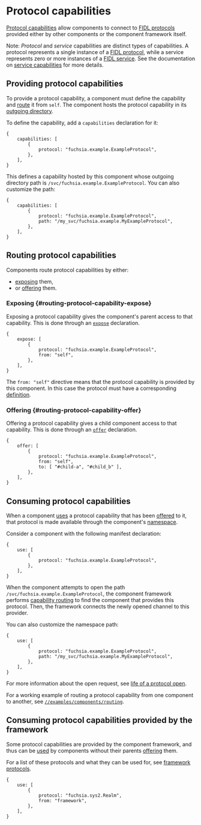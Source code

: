 # Protocol capabilities

[Protocol capabilities][glossary-protocol] allow components to
connect to [FIDL protocols][glossary-fidl-protocol] provided either by other
components or the component framework itself.

Note: _Protocol_ and _service_ capabilities are distinct types of
capabilities. A protocol represents a single instance of a
[FIDL protocol][glossary-fidl-protocol], while a service represents zero or
more instances of a [FIDL service][glossary-fidl-service].
See the documentation on [service capabilities][service-capability]
for more details.

## Providing protocol capabilities

To provide a protocol capability, a component must define the capability and
[route](#routing-protocol-capabilities) it from `self`. The component hosts the
protocol capability in its [outgoing directory][glossary-outgoing].

To define the capability, add a `capabilities` declaration for it:

```json5
{
    capabilities: [
        {
            protocol: "fuchsia.example.ExampleProtocol",
        },
    ],
}
```

This defines a capability hosted by this component whose outgoing directory path
is `/svc/fuchsia.example.ExampleProtocol`. You can also customize the path:

```json5
{
    capabilities: [
        {
            protocol: "fuchsia.example.ExampleProtocol",
            path: "/my_svc/fuchsia.example.MyExampleProtocol",
        },
    ],
}
```

## Routing protocol capabilities

Components route protocol capabilities by either:

- [exposing](#routing-protocol-capability-expose) them,
- or [offering](#routing-protocol-capability-offer) them.

### Exposing {#routing-protocol-capability-expose}

Exposing a protocol capability gives the component's parent access to that
capability. This is done through an [`expose`][expose] declaration.

```json5
{
    expose: [
        {
            protocol: "fuchsia.example.ExampleProtocol",
            from: "self",
        },
    ],
}
```

The `from: "self"` directive means that the protocol capability is provided by
this component. In this case the protocol must have a corresponding
[definition](#providing-protocol-capability).

### Offering {#routing-protocol-capability-offer}

Offering a protocol capability gives a child component access to that capability.
This is done through an [`offer`][offer] declaration.

```json5
{
    offer: [
        {
            protocol: "fuchsia.example.ExampleProtocol",
            from: "self",
            to: [ "#child-a", "#child_b" ],
        },
    ],
}
```

## Consuming protocol capabilities

When a component [uses][use] a protocol capability that has been [offered][offer]
to it, that protocol is made available through the component's
[namespace][glossary-namespace].

Consider a component with the following manifest declaration:

```
{
    use: [
        {
            protocol: "fuchsia.example.ExampleProtocol",
        },
    ],
}
```

When the component attempts to open the path
`/svc/fuchsia.example.ExampleProtocol`, the component framework performs
[capability routing][capability-routing] to find the component that provides
this protocol. Then, the framework connects the newly opened channel to this
provider.

You can also customize the namespace path:

```json5
{
    use: [
        {
            protocol: "fuchsia.example.ExampleProtocol",
            path: "/my_svc/fuchsia.example.MyExampleProtocol",
        },
    ],
}
```

For more information about the open request, see
[life of a protocol open][life-of-a-protocol-open].

For a working example of routing a protocol capability from one component to
another, see [`//examples/components/routing`][routing-example].

## Consuming protocol capabilities provided by the framework

Some protocol capabilities are provided by the component framework, and thus
can be [used][use] by components without their parents [offering][offer] them.

For a list of these protocols and what they can be used for, see
[framework protocols][framework-protocols].

```json5
{
    use: [
        {
            protocol: "fuchsia.sys2.Realm",
            from: "framework",
        },
    ],
}
```

[capability-routing]: /docs/concepts/components/v2/component_manifests.md#capability-routing
[expose]: /docs/concepts/components/v2/component_manifests.md#expose
[framework-protocols]: /docs/concepts/components/v2/component_manifests.md#framework-protocols
[glossary-fidl]: /docs/glossary.md#fidl
[glossary-fidl-protocol]: /docs/glossary.md#protocol
[glossary-fidl-service]: /docs/glossary.md#service
[glossary-namespace]: /docs/glossary.md#namespace
[glossary-outgoing]: /docs/glossary.md#outgoing-directory
[glossary-protocol]: /docs/glossary.md#protocol-capability
[life-of-a-protocol-open]: /docs/concepts/components/v2/life_of_a_protocol_open.md
[offer]: /docs/concepts/components/v2/component_manifests.md#offer
[routing-example]: /examples/components/routing
[service-capability]: /docs/concepts/components/v2/capabilities/service.md
[use]: /docs/concepts/components/v2/component_manifests.md#use
